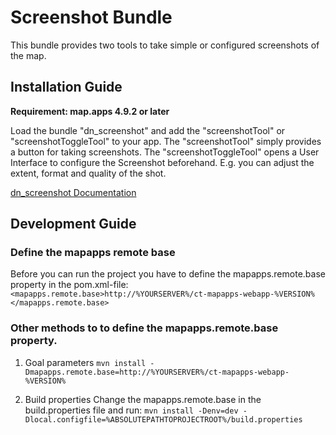 # Screenshot Bundle

This bundle provides two tools to take simple or configured screenshots of the map.

## Installation Guide
**Requirement: map.apps 4.9.2 or later**

Load the bundle "dn_screenshot" and add the "screenshotTool" or "screenshotToggleTool" to your app.
The "screenshotTool" simply provides a button for taking screenshots.
The "screenshotToggleTool" opens a User Interface to configure the Screenshot beforehand.
E.g. you can adjust the extent, format and quality of the shot.

[dn_screenshot Documentation](https://github.com/conterra/mapapps-streetsmart/tree/master/src/main/js/bundles/dn_screenshot)

## Development Guide
### Define the mapapps remote base
Before you can run the project you have to define the mapapps.remote.base property in the pom.xml-file:
`<mapapps.remote.base>http://%YOURSERVER%/ct-mapapps-webapp-%VERSION%</mapapps.remote.base>`

### Other methods to to define the mapapps.remote.base property.
1. Goal parameters
`mvn install -Dmapapps.remote.base=http://%YOURSERVER%/ct-mapapps-webapp-%VERSION%`

2. Build properties
Change the mapapps.remote.base in the build.properties file and run:
`mvn install -Denv=dev -Dlocal.configfile=%ABSOLUTEPATHTOPROJECTROOT%/build.properties`
